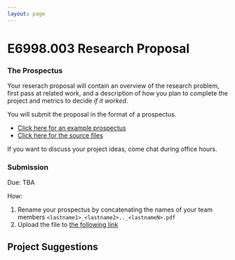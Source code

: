 ```yaml
---
layout: page
---
```


# E6998.003 Research Proposal

### The Prospectus

Your reserach proposal will contain an overview of the research problem, first pass at related work, and a description of 
how you plan to complete the project and metrics to decide _if it worked_.

You will submit the proposal in the format of a prospectus.

* [Click here for an example prospectus](./files/prospectus/prospectus.pdf)
* [Click here for the source files](https://github.com/columbiaviz/columbiaviz.github.io/tree/master/files/prospectus)

If you want to discuss your project ideas, come chat during office hours.

### Submission

Due: TBA

How: 

1. Rename your prospectus by concatenating the names of your team members `<lastname1>_<lastname2>.._<lastnameN>.pdf`
2. Upload the file to [the following link](https://www.dropbox.com/request/NT8wHw3Wjs98fFxeKR9G)

## Project Suggestions


